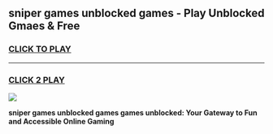 
## sniper games unblocked games - Play Unblocked Gmaes & Free
<h3>
<a href="https://premium.freeplayer.one?title=sniper_games_unblocked_games&ref=20F">CLICK TO PLAY</a></h3>
<hr>

<h3>
<a href="https://premium.freeplayer.one?title=sniper_games_unblocked_games&ref=20F">CLICK 2 PLAY</a>
  
</h3>

<a href="https://premium.freeplayer.one?title=sniper_games_unblocked_games&ref=20F/"><img src="https://clearcache.store/games.png"></a>


**sniper games unblocked games games unblocked: Your Gateway to Fun and Accessible Online Gaming**
